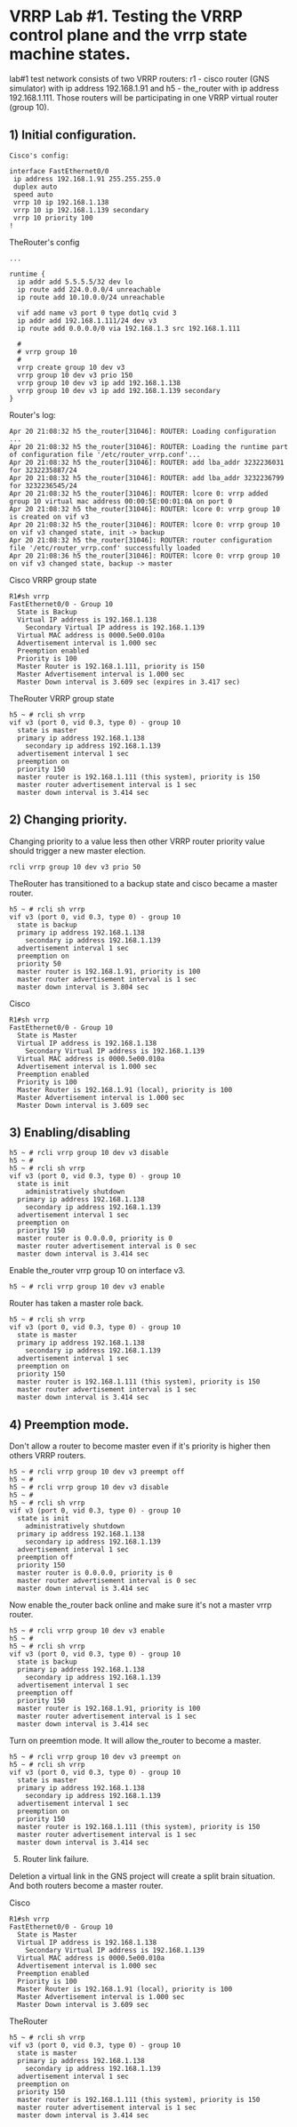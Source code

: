 # VRRP Lab #1. Testing the VRRP control plane and the vrrp state machine states.

lab#1 test network consists of two VRRP routers: r1 - cisco router (GNS simulator) 
with ip address 192.168.1.91 and h5 - the_router with ip address 192.168.1.111.
Those routers will be participating in one VRRP virtual router (group 10).

## 1) Initial configuration.

	Cisco's config:
	
	interface FastEthernet0/0
	 ip address 192.168.1.91 255.255.255.0
	 duplex auto
	 speed auto
	 vrrp 10 ip 192.168.1.138
	 vrrp 10 ip 192.168.1.139 secondary
	 vrrp 10 priority 100
	!

TheRouter's config

	...
	
	runtime {
	  ip addr add 5.5.5.5/32 dev lo
	  ip route add 224.0.0.0/4 unreachable
	  ip route add 10.10.0.0/24 unreachable
	  
	  vif add name v3 port 0 type dot1q cvid 3
	  ip addr add 192.168.1.111/24 dev v3
	  ip route add 0.0.0.0/0 via 192.168.1.3 src 192.168.1.111
	  
	  #
	  # vrrp group 10
	  #
	  vrrp create group 10 dev v3
	  vrrp group 10 dev v3 prio 150
	  vrrp group 10 dev v3 ip add 192.168.1.138
	  vrrp group 10 dev v3 ip add 192.168.1.139 secondary
	}

Router's log:

	Apr 20 21:08:32 h5 the_router[31046]: ROUTER: Loading configuration ...
	Apr 20 21:08:32 h5 the_router[31046]: ROUTER: Loading the runtime part of configuration file '/etc/router_vrrp.conf'...
	Apr 20 21:08:32 h5 the_router[31046]: ROUTER: add lba_addr 3232236031 for 3232235887/24
	Apr 20 21:08:32 h5 the_router[31046]: ROUTER: add lba_addr 3232236799 for 3232236545/24
	Apr 20 21:08:32 h5 the_router[31046]: ROUTER: lcore 0: vrrp added group 10 virtual mac address 00:00:5E:00:01:0A on port 0
	Apr 20 21:08:32 h5 the_router[31046]: ROUTER: lcore 0: vrrp group 10 is created on vif v3
	Apr 20 21:08:32 h5 the_router[31046]: ROUTER: lcore 0: vrrp group 10 on vif v3 changed state, init -> backup
	Apr 20 21:08:32 h5 the_router[31046]: ROUTER: router configuration file '/etc/router_vrrp.conf' successfully loaded
	Apr 20 21:08:36 h5 the_router[31046]: ROUTER: lcore 0: vrrp group 10 on vif v3 changed state, backup -> master

Cisco VRRP group state

	R1#sh vrrp
	FastEthernet0/0 - Group 10
	  State is Backup
	  Virtual IP address is 192.168.1.138
	    Secondary Virtual IP address is 192.168.1.139
	  Virtual MAC address is 0000.5e00.010a
	  Advertisement interval is 1.000 sec
	  Preemption enabled
	  Priority is 100
	  Master Router is 192.168.1.111, priority is 150
	  Master Advertisement interval is 1.000 sec
	  Master Down interval is 3.609 sec (expires in 3.417 sec)


TheRouter VRRP group state

	h5 ~ # rcli sh vrrp
	vif v3 (port 0, vid 0.3, type 0) - group 10
	  state is master
	  primary ip address 192.168.1.138
	    secondary ip address 192.168.1.139
	  advertisement interval 1 sec
	  preemption on
	  priority 150
	  master router is 192.168.1.111 (this system), priority is 150
	  master router advertisement interval is 1 sec
	  master down interval is 3.414 sec

## 2) Changing priority.

Changing priority to a value less then other VRRP router priority value
should trigger a new master election.

	rcli vrrp group 10 dev v3 prio 50

TheRouter has transitioned to a backup state and cisco became a master router.

	h5 ~ # rcli sh vrrp
	vif v3 (port 0, vid 0.3, type 0) - group 10
	  state is backup
	  primary ip address 192.168.1.138
	    secondary ip address 192.168.1.139
	  advertisement interval 1 sec
	  preemption on
	  priority 50
	  master router is 192.168.1.91, priority is 100
	  master router advertisement interval is 1 sec
	  master down interval is 3.804 sec

Cisco

	R1#sh vrrp
	FastEthernet0/0 - Group 10
	  State is Master
	  Virtual IP address is 192.168.1.138
	    Secondary Virtual IP address is 192.168.1.139
	  Virtual MAC address is 0000.5e00.010a
	  Advertisement interval is 1.000 sec
	  Preemption enabled
	  Priority is 100
	  Master Router is 192.168.1.91 (local), priority is 100
	  Master Advertisement interval is 1.000 sec
	  Master Down interval is 3.609 sec

## 3) Enabling/disabling

	h5 ~ # rcli vrrp group 10 dev v3 disable
	h5 ~ #
	h5 ~ # rcli sh vrrp
	vif v3 (port 0, vid 0.3, type 0) - group 10
	  state is init
	    administratively shutdown
	  primary ip address 192.168.1.138
	    secondary ip address 192.168.1.139
	  advertisement interval 1 sec
	  preemption on
	  priority 150
	  master router is 0.0.0.0, priority is 0
	  master router advertisement interval is 0 sec
	  master down interval is 3.414 sec

Enable the_router vrrp group 10 on interface v3.

	h5 ~ # rcli vrrp group 10 dev v3 enable

Router has taken a master role back.

	h5 ~ # rcli sh vrrp
	vif v3 (port 0, vid 0.3, type 0) - group 10
	  state is master
	  primary ip address 192.168.1.138
	    secondary ip address 192.168.1.139
	  advertisement interval 1 sec
	  preemption on
	  priority 150
	  master router is 192.168.1.111 (this system), priority is 150
	  master router advertisement interval is 1 sec
	  master down interval is 3.414 sec

## 4) Preemption mode.

Don't allow a router to become master even if it's priority is higher then others VRRP routers.

	h5 ~ # rcli vrrp group 10 dev v3 preempt off
	h5 ~ #
	h5 ~ # rcli vrrp group 10 dev v3 disable
	h5 ~ #
	h5 ~ # rcli sh vrrp
	vif v3 (port 0, vid 0.3, type 0) - group 10
	  state is init
	    administratively shutdown
	  primary ip address 192.168.1.138
	    secondary ip address 192.168.1.139
	  advertisement interval 1 sec
	  preemption off
	  priority 150
	  master router is 0.0.0.0, priority is 0
	  master router advertisement interval is 0 sec
	  master down interval is 3.414 sec

Now enable the_router back online and make sure it's not a master vrrp router.

	h5 ~ # rcli vrrp group 10 dev v3 enable
	h5 ~ #
	h5 ~ # rcli sh vrrp
	vif v3 (port 0, vid 0.3, type 0) - group 10
	  state is backup
	  primary ip address 192.168.1.138
	    secondary ip address 192.168.1.139
	  advertisement interval 1 sec
	  preemption off
	  priority 150
	  master router is 192.168.1.91, priority is 100
	  master router advertisement interval is 1 sec
	  master down interval is 3.414 sec

Turn on preemtion mode. It will allow the_router to become a master.

	h5 ~ # rcli vrrp group 10 dev v3 preempt on
	h5 ~ # rcli sh vrrp
	vif v3 (port 0, vid 0.3, type 0) - group 10
	  state is master
	  primary ip address 192.168.1.138
	    secondary ip address 192.168.1.139
	  advertisement interval 1 sec
	  preemption on
	  priority 150
	  master router is 192.168.1.111 (this system), priority is 150
	  master router advertisement interval is 1 sec
	  master down interval is 3.414 sec

5) Router link failure.

Deletion a virtual link in the GNS project will create a split brain situation.
And both routers become a master router.

Cisco

	R1#sh vrrp
	FastEthernet0/0 - Group 10
	  State is Master
	  Virtual IP address is 192.168.1.138
	    Secondary Virtual IP address is 192.168.1.139
	  Virtual MAC address is 0000.5e00.010a
	  Advertisement interval is 1.000 sec
	  Preemption enabled
	  Priority is 100
	  Master Router is 192.168.1.91 (local), priority is 100
	  Master Advertisement interval is 1.000 sec
	  Master Down interval is 3.609 sec


TheRouter

	h5 ~ # rcli sh vrrp
	vif v3 (port 0, vid 0.3, type 0) - group 10
	  state is master
	  primary ip address 192.168.1.138
	    secondary ip address 192.168.1.139
	  advertisement interval 1 sec
	  preemption on
	  priority 150
	  master router is 192.168.1.111 (this system), priority is 150
	  master router advertisement interval is 1 sec
	  master down interval is 3.414 sec

